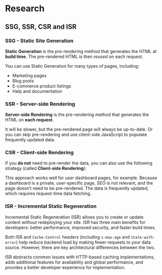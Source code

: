 # Research

## SSG, SSR, CSR and ISR

### SSG - Static Site Generation

**Static Generation** is the pre-rendering method that generates the HTML at **build time**. The pre-rendered HTML is then _reused_ on each request.

You can use Static Generation for many types of pages, including:

* Marketing pages
* Blog posts
* E-commerce product listings
* Help and documentation

### SSR - Server-side Rendering

**Server-side Rendering** is the pre-rendering method that generates the HTML on **each request**.

It will be slower, but the pre-rendered page will always be up-to-date. Or you can skip pre-rendering and use client-side JavaScript to populate frequently updated data.

### CSR - Client-side Rendering

If you **do not** need to pre-render the data, you can also use the following strategy (called **Client-side Rendering**):

This approach works well for user dashboard pages, for example. Because a dashboard is a private, user-specific page, SEO is not relevant, and the page doesn’t need to be pre-rendered. The data is frequently updated, which requires request-time data fetching.

### ISR - Incremental Static Regeneration

Incremental Static Regeneration (ISR) allows you to create or update content _without_ redeploying your site. ISR has three main benefits for developers: better performance, improved security, and faster build times.

Both ISR and `Cache-Control` headers (including `s-max-age` and `stale-with-error`) help reduce backend load by making fewer requests to your data source. However, there are key architectural differences between the two.

ISR abstracts common issues with HTTP-based caching implementations, adds additional features for availability and global performance, and provides a better developer experience for implementation.

